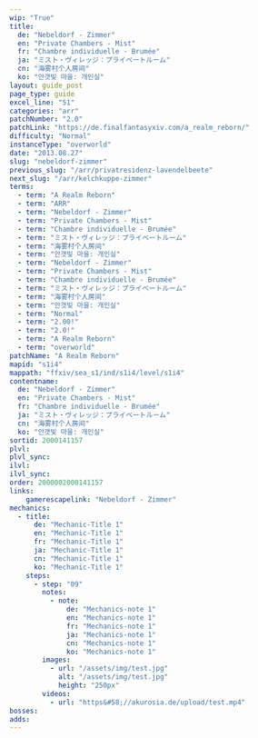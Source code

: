```yaml
---
wip: "True"
title:
  de: "Nebeldorf - Zimmer"
  en: "Private Chambers - Mist"
  fr: "Chambre individuelle - Brumée"
  ja: "ミスト・ヴィレッジ：プライベートルーム"
  cn: "海雾村个人房间"
  ko: "안갯빛 마을: 개인실"
layout: guide_post
page_type: guide
excel_line: "51"
categories: "arr"
patchNumber: "2.0"
patchLink: "https://de.finalfantasyxiv.com/a_realm_reborn/"
difficulty: "Normal"
instanceType: "overworld"
date: "2013.08.27"
slug: "nebeldorf-zimmer"
previous_slug: "/arr/privatresidenz-lavendelbeete"
next_slug: "/arr/kelchkuppe-zimmer"
terms:
  - term: "A Realm Reborn"
  - term: "ARR"
  - term: "Nebeldorf - Zimmer"
  - term: "Private Chambers - Mist"
  - term: "Chambre individuelle - Brumée"
  - term: "ミスト・ヴィレッジ：プライベートルーム"
  - term: "海雾村个人房间"
  - term: "안갯빛 마을: 개인실"
  - term: "Nebeldorf - Zimmer"
  - term: "Private Chambers - Mist"
  - term: "Chambre individuelle - Brumée"
  - term: "ミスト・ヴィレッジ：プライベートルーム"
  - term: "海雾村个人房间"
  - term: "안갯빛 마을: 개인실"
  - term: "Normal"
  - term: "2.00!"
  - term: "2.0!"
  - term: "A Realm Reborn"
  - term: "overworld"
patchName: "A Realm Reborn"
mapid: "s1i4"
mappath: "ffxiv/sea_s1/ind/s1i4/level/s1i4"
contentname:
  de: "Nebeldorf - Zimmer"
  en: "Private Chambers - Mist"
  fr: "Chambre individuelle - Brumée"
  ja: "ミスト・ヴィレッジ：プライベートルーム"
  cn: "海雾村个人房间"
  ko: "안갯빛 마을: 개인실"
sortid: 2000141157
plvl: 
plvl_sync: 
ilvl: 
ilvl_sync: 
order: 2000002000141157
links:
    gamerescapelink: "Nebeldorf - Zimmer"
mechanics:
  - title:
      de: "Mechanic-Title 1"
      en: "Mechanic-Title 1"
      fr: "Mechanic-Title 1"
      ja: "Mechanic-Title 1"
      cn: "Mechanic-Title 1"
      ko: "Mechanic-Title 1"
    steps:
      - step: "09"
        notes:
          - note:
              de: "Mechanics-note 1"
              en: "Mechanics-note 1"
              fr: "Mechanics-note 1"
              ja: "Mechanics-note 1"
              cn: "Mechanics-note 1"
              ko: "Mechanics-note 1"
        images:
          - url: "/assets/img/test.jpg"
            alt: "/assets/img/test.jpg"
            height: "250px"
        videos:
          - url: "https&#58;//akurosia.de/upload/test.mp4"
bosses:
adds:
---
```


